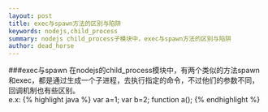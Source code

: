 ```yaml
---
layout: post
title: exec与spawn方法的区别与陷阱
keywords: nodejs,child_process
summary: nodejs child_process子模块中，exec与spawn方法的区别与陷阱
author: dead_horse
---
```


###exec与spawn
  在nodejs的child_process模块中，有两个类似的方法spawn和exec，都是通过生成一个子进程，去执行指定的命令，不过他们的参数不同，回调机制也有些区别。  
  e.x:
  {% highlight java %}
    var a=1;
    var b=2;
    function a();
  {% endhighlight %}  
  